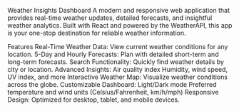 


Weather Insights Dashboard
A modern and responsive web application that provides real-time weather updates, detailed forecasts, and insightful weather analytics. Built with React and powered by the WeatherAPI, this app is your one-stop destination for reliable weather information.

Features
Real-Time Weather Data: View current weather conditions for any location.
5-Day and Hourly Forecasts: Plan with detailed short-term and long-term forecasts.
Search Functionality: Quickly find weather details by city or location.
Advanced Insights:
Air quality index
Humidity, wind speed, UV index, and more
Interactive Weather Map: Visualize weather conditions across the globe.
Customizable Dashboard:
Light/Dark mode
Preferred temperature and wind units (Celsius/Fahrenheit, km/h/mph)
Responsive Design: Optimized for desktop, tablet, and mobile devices.
 
 
